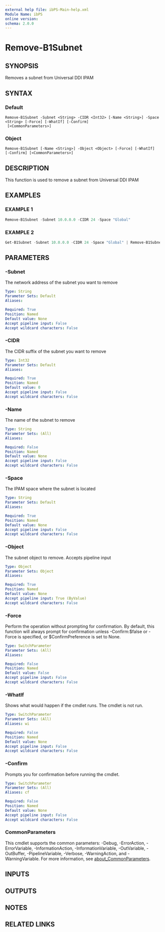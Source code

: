 ```yaml
---
external help file: ibPS-Main-help.xml
Module Name: ibPS
online version:
schema: 2.0.0
---
```


# Remove-B1Subnet

## SYNOPSIS
Removes a subnet from Universal DDI IPAM

## SYNTAX

### Default
```
Remove-B1Subnet -Subnet <String> -CIDR <Int32> [-Name <String>] -Space <String> [-Force] [-WhatIf] [-Confirm]
 [<CommonParameters>]
```

### Object
```
Remove-B1Subnet [-Name <String>] -Object <Object> [-Force] [-WhatIf] [-Confirm] [<CommonParameters>]
```

## DESCRIPTION
This function is used to remove a subnet from Universal DDI IPAM

## EXAMPLES

### EXAMPLE 1
```powershell
Remove-B1Subnet -Subnet 10.0.0.0 -CIDR 24 -Space "Global"
```

### EXAMPLE 2
```powershell
Get-B1Subnet -Subnet 10.0.0.0 -CIDR 24 -Space "Global" | Remove-B1Subnet
```

## PARAMETERS

### -Subnet
The network address of the subnet you want to remove

```yaml
Type: String
Parameter Sets: Default
Aliases:

Required: True
Position: Named
Default value: None
Accept pipeline input: False
Accept wildcard characters: False
```

### -CIDR
The CIDR suffix of the subnet you want to remove

```yaml
Type: Int32
Parameter Sets: Default
Aliases:

Required: True
Position: Named
Default value: 0
Accept pipeline input: False
Accept wildcard characters: False
```

### -Name
The name of the subnet to remove

```yaml
Type: String
Parameter Sets: (All)
Aliases:

Required: False
Position: Named
Default value: None
Accept pipeline input: False
Accept wildcard characters: False
```

### -Space
The IPAM space where the subnet is located

```yaml
Type: String
Parameter Sets: Default
Aliases:

Required: True
Position: Named
Default value: None
Accept pipeline input: False
Accept wildcard characters: False
```

### -Object
The subnet object to remove.
Accepts pipeline input

```yaml
Type: Object
Parameter Sets: Object
Aliases:

Required: True
Position: Named
Default value: None
Accept pipeline input: True (ByValue)
Accept wildcard characters: False
```

### -Force
Perform the operation without prompting for confirmation.
By default, this function will always prompt for confirmation unless -Confirm:$false or -Force is specified, or $ConfirmPreference is set to None.

```yaml
Type: SwitchParameter
Parameter Sets: (All)
Aliases:

Required: False
Position: Named
Default value: False
Accept pipeline input: False
Accept wildcard characters: False
```

### -WhatIf
Shows what would happen if the cmdlet runs.
The cmdlet is not run.

```yaml
Type: SwitchParameter
Parameter Sets: (All)
Aliases: wi

Required: False
Position: Named
Default value: None
Accept pipeline input: False
Accept wildcard characters: False
```

### -Confirm
Prompts you for confirmation before running the cmdlet.

```yaml
Type: SwitchParameter
Parameter Sets: (All)
Aliases: cf

Required: False
Position: Named
Default value: None
Accept pipeline input: False
Accept wildcard characters: False
```

### CommonParameters
This cmdlet supports the common parameters: -Debug, -ErrorAction, -ErrorVariable, -InformationAction, -InformationVariable, -OutVariable, -OutBuffer, -PipelineVariable, -Verbose, -WarningAction, and -WarningVariable. For more information, see [about_CommonParameters](http://go.microsoft.com/fwlink/?LinkID=113216).

## INPUTS

## OUTPUTS

## NOTES

## RELATED LINKS

